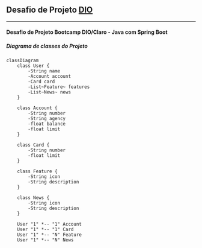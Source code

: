 ## Desafio de Projeto [DIO](https://web.dio.me/)
***
#### Desafio de Projeto Bootcamp DIO/Claro - Java com Spring Boot

##### Diagrama de classes do Projeto

```mermaid
classDiagram
    class User {
        -String name
        -Account account
        -Card card
        -List~Feature~ features
        -List~News~ news
    }

    class Account {
        -String number
        -String agency
        -float balance
        -float limit
    }

    class Card {
        -String number
        -float limit
    }

    class Feature {
        -String icon
        -String description
    }

    class News {
        -String icon
        -String description
    }

    User "1" *-- "1" Account
    User "1" *-- "1" Card
    User "1" *-- "N" Feature
    User "1" *-- "N" News
```
